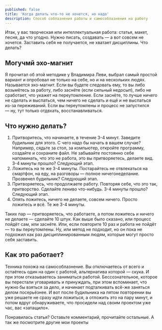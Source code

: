 ```yaml
---
published: false
title: 'Когда делать что-то не хочется, но надо'
description: Способ соблазнения работы и самособлазнения на работу
---
```

Итак, у вас творческая или интеллектуальная работа: статья, макет, песня, да что угодно. Нужно писать, создавать — а вот совсем не хочется. Заставить себя не получается, не хватает дисциплины. Что делать?

## Могучмй эхо-магнит

Я прочитал об этой методике у Владимира Леви, выбрал самый простой вариант и опробовал не только на себе, но и на нескольких людях. Называется эхо-магнит. Если вы будете следовать ему, то вы либо возьмётесь за работу, либо заснёте (если сильный недосып), либо не сработает, что укажет на переутомление. Если заснёте, то лучше ничего не сделать и выспаться, чем ничего не сделать и ещё и не выспаться из-за переживаний. Если вы переутомлены и процесс не запустился — ну, тут только отдвхать, восстанавливаться.

## Что нужно делать?

1. Притворитесь, что начинаете, в течение 3-4 минут. Заведите будильник для этого. С чего надо бы начать в вашем случае? Например, сядьте за стол, за компьютер, откройте программу, создайте и сохраните файл. Не забывайте постоянно себе напоминать, что это не работа, это вы притворяетесь, делаете вид. 3-4 минуты прошло? Следующий этап.
2. Ложитесь на те же 3-4 минуты. Постарайтесь не отвлекаться на смартфон, на еду, на разговоры — полное ничегонеделание. Прозвенел будильник? Следующий этап.
3. Притворяетесь, что продолжаете работу. Повторяя себе, что это так, притворство. Сделайте лениво что-нибудь. 3-4 минуты прошло? Следующий этап.
4. Опять ложитесь, ничего не делаете, совсем ничего. Просто ложитесь и всё. Те же 3-4 минуты.

Таких пар — притворяетесь, что работаете, а потом ложитесь и ничего не делаете — сделайте 10 штук. Как выше было сказано, или процесс пойдёт сам, или заснёте. Или, если повторите 10 раз и работа не пойдёт — то вы переутомлены. Ну, или метод не подходит, но он пока не подхожил как раз дисциплинированным людям, которые могут просто себя заставить.

## Как это работает?

Техника похожа на самособлазнение. Вы отключаетесь от всего и остаётесь один на один с работой, альтернатива которой — скука. И при этом отказываетесь заниматься работой. Бессознательное, которое вы перестали уговаривать и принуждать, при этом вспоминает, что нужно бы взяться за дело, и начинает подталкивать всё-же заняться делом посерьёзнее. И вот после будильника на пятом повторении вы уже решаете не сразу идти ложиться, а отложить это на пару минут, и потом вдруг обнаруживаете, что просидели над своим проектом уже час, вас «затащило».

Понравилась статья? Оставьте комментарий, прочитайте остальные. А так же посмотрите другие мои проекты

